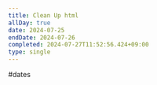 ```yaml
---
title: Clean Up html
allDay: true
date: 2024-07-25
endDate: 2024-07-26
completed: 2024-07-27T11:52:56.424+09:00
type: single
---
```

#dates 